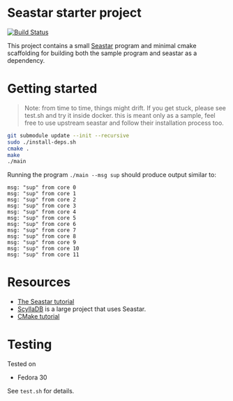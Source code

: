 # Seastar starter project

[![Build Status](https://travis-ci.org/vectorizedio/seastar-starter.svg?branch=master)](https://travis-ci.org/vectorizedio/seastar-starter)

This project contains a small [Seastar](https://github.com/scylladb/seastar)
program and minimal cmake scaffolding for building both the sample program and
seastar as a dependency.

# Getting started

> Note: from time to time, things might drift. If you get stuck, please see test.sh and try it inside docker.
> this is meant only as a sample, feel free to use upstream seastar and follow their installation process too.

```bash
git submodule update --init --recursive
sudo ./install-deps.sh
cmake .
make
./main
```

Running the program `./main --msg sup` should produce output similar to:

```
msg: "sup" from core 0
msg: "sup" from core 1
msg: "sup" from core 2
msg: "sup" from core 3
msg: "sup" from core 4
msg: "sup" from core 5
msg: "sup" from core 6
msg: "sup" from core 7
msg: "sup" from core 8
msg: "sup" from core 9
msg: "sup" from core 10
msg: "sup" from core 11
```

# Resources

* [The Seastar tutorial](https://github.com/scylladb/seastar/blob/master/doc/tutorial.md)
* [ScyllaDB](https://github.com/scylladb/scylla) is a large project that uses Seastar.
* [CMake tutorial](https://cmake.org/cmake-tutorial/)

# Testing

Tested on

* Fedora 30

See `test.sh` for details.
